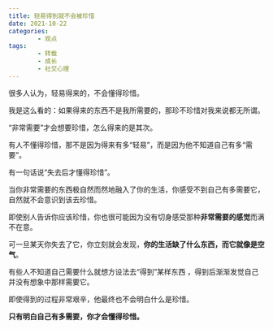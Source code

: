 ```yaml
---
title: 轻易得到就不会被珍惜
date: 2021-10-22
categories:
        - 观点
tags:
        - 转载
        - 成长
        - 社交心理
---
```


很多人认为，轻易得来的，不会懂得珍惜。

我是这么看的：如果得来的东西不是我所需要的，那珍不珍惜对我来说都无所谓。

“非常需要”才会想要珍惜，怎么得来的是其次。

有人不懂得珍惜，那不是因为得来有多“轻易”，而是因为他不知道自己有多“需要”。

有一句话说“失去后才懂得珍惜”。

当你非常需要的东西极自然而然地融入了你的生活，你感受不到自己有多需要它，自然就不会意识到该去珍惜。

即使别人告诉你应该珍惜，你也很可能因为没有切身感受那种**非常需要的感觉**而满不在意。

可一旦某天你失去了它，你立刻就会发现，**你的生活缺了什么东西，而它就像是空气**。

有些人不知道自己需要什么就想方设法去“得到”某样东西 ，得到后渐渐发觉自己并没有想象中那样需要它。

即使得到的过程非常艰辛，他最终也不会明白什么是珍惜。

**只有明白自己有多需要，你才会懂得珍惜。**
